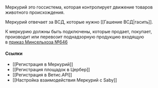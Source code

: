 Меркурий это госсистема, которая контролирует движение товаров животного происхождения. 

Меркурий отвечает за ВСД, которые нужно [[Гашение ВСД|гасить]].

К меркурию должны быть подключены, которые продает, покупает, производит или перевозит поднадзорную продукцию входящую в [приказ Минсельхоза №646](https://www.garant.ru/products/ipo/prime/doc/71240806/)

#### Ссылки
- [[Регистрация в Меркурий]]
-  [[Регистрация площадок в Цербер]]
- [[Регистрация в Ветис.API]]
- [[Настройка взаимодействия Меркурий с Saby]]

